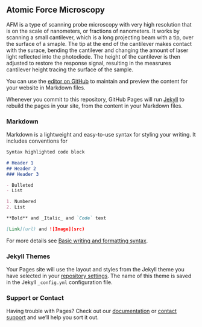 ## Atomic Force Microscopy

AFM is a type of scanning probe microscopy with very high resolution that is on the scale of nanometers, or fractions of nanometers. It works by scanning a small cantilever, which is a long projecting beam with a tip, over the surface of a smaple. The tip at the end of the cantilever makes contact with the surace, bending the cantilever and changing the amount of laser light reflected into the photodiode. The height of the cantilever is then adjusted to restore the response signal, resulting in the measrures cantilever height tracing the surface of the sample. 


You can use the [editor on GitHub](https://github.com/MitchellMac525/hello-world/edit/gh-pages/index.md) to maintain and preview the content for your website in Markdown files.

Whenever you commit to this repository, GitHub Pages will run [Jekyll](https://jekyllrb.com/) to rebuild the pages in your site, from the content in your Markdown files.

### Markdown

Markdown is a lightweight and easy-to-use syntax for styling your writing. It includes conventions for

```markdown
Syntax highlighted code block

# Header 1
## Header 2
### Header 3

- Bulleted
- List

1. Numbered
2. List

**Bold** and _Italic_ and `Code` text

[Link](url) and ![Image](src)
```

For more details see [Basic writing and formatting syntax](https://docs.github.com/en/github/writing-on-github/getting-started-with-writing-and-formatting-on-github/basic-writing-and-formatting-syntax).

### Jekyll Themes

Your Pages site will use the layout and styles from the Jekyll theme you have selected in your [repository settings](https://github.com/MitchellMac525/hello-world/settings/pages). The name of this theme is saved in the Jekyll `_config.yml` configuration file.

### Support or Contact

Having trouble with Pages? Check out our [documentation](https://docs.github.com/categories/github-pages-basics/) or [contact support](https://support.github.com/contact) and we’ll help you sort it out.

